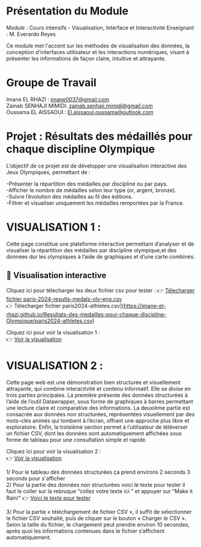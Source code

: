 # Présentation du Module
Module : Cours intensifs - Visualisation, Interface et Interactivité
Enseignant : M. Everardo Reyes

Ce module met l'accent sur les méthodes de visualisation des données, la conception d'interfaces utilisateur et les interactions numériques, visant à présenter les informations de façon claire, intuitive et attrayante.

# Groupe de Travail

Imane EL RHAZI : imane0037@gmail.com      
Zainab SENHAJI MIMIDI: zainab.senhaji.mimidi@gmail.com      
Oussama EL AISSAOUI : El.aissaoui.oussama@outlook.com


# Projet : Résultats des médaillés pour chaque discipline Olympique
L’objectif de ce projet est de développer une visualisation interactive des Jeux Olympiques, permettant de :

-Présenter la répartition des médailles par discipline ou par pays.   
-Afficher le nombre de médailles selon leur type (or, argent, bronze).            
-Suivre l’évolution des médailles au fil des éditions.                     
-Filtrer et visualiser uniquement les médailles remportées par la France. 

# VISUALISATION 1 :
Cette page constitue une plateforme interactive permettant d’analyser et de visualiser la répartition des médailles par discipline olympique,et des données dur les olympiques à l’aide de graphiques et d’une carte combinés.
## 🔗 Visualisation interactive

Cliquez ici pour télecharger les deux fichier csv pour tester : 
👉 [Télecharger fichier paris-2024-results-medals-oly-eng.csv ](https://imane-el-rhazi.github.io/Resultats-des-medailles-pour-chaque-discipline-Olympique/paris-2024-results-medals-oly-eng.csv)                
👉 Télecharger fichier paris2024-athletes.csv](https://imane-el-rhazi.github.io/Resultats-des-medailles-pour-chaque-discipline-Olympique/paris2024-athletes.csv)

Cliquez ici pour voir la visualisation 1 :  
👉 [Voir la visualisation](https://imane-el-rhazi.github.io/Resultats-des-medailles-pour-chaque-discipline-Olympique/Visualisation1.html)


# VISUALISATION 2 :
Cette page web est une démonstration bien structurée et visuellement attrayante, qui combine interactivité et contenu informatif. Elle se divise en trois parties principales. La première présente des données structurées à l’aide de l’outil Datawrapper, sous forme de graphiques à barres permettant une lecture claire et comparative des informations. La deuxième partie est consacrée aux données non structurées, représentées visuellement par des mots-clés animés qui tombent à l’écran, offrant une approche plus libre et exploratoire. Enfin, la troisième section permet à l’utilisateur de téléverser un fichier CSV, dont les données sont automatiquement affichées sous forme de tableau pour une consultation simple et rapide.       

Cliquez ici pour voir la visualisation 2 :  
👉 [Voir la visualisation](https://imane-el-rhazi.github.io/Resultats-des-medailles-pour-chaque-discipline-Olympique/Visualisation2.html)


1/ Pour le tableau des données structurées ça prend environs 2 seconds 3 seconds pour s'afficher                                          
2/ Pour la partie des données non structurées  voici le texte pour tester il faut le coller sur la rebruque "collez votre texte ici " et appuyer sur "Make it Rain!"
    👉 [Voici le texte pour tester](https://imane-el-rhazi.github.io/Resultats-des-medailles-pour-chaque-discipline-Olympique/nonStructuré.txt)                            

3/ Pour la partie « téléchargement de fichier CSV », il suffit de sélectionner le fichier CSV souhaité, puis de cliquer sur le bouton « Charger le CSV ». Selon la taille du fichier, le chargement peut prendre environ 10 secondes, après quoi les informations contenues dans le fichier s’affichent automatiquement.









